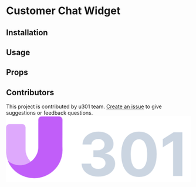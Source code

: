 # Customer Chat Widget

## Installation

## Usage

## Props

## Contributors

This project is contributed by u301 team. [Create an issue](https://github.com/monojson/customer-chat-widget/issues) to give suggestions or feedback questions.
[![U301 Team](./public/u301.png)](https://u301.com?utm_source=github-chat-widget)
